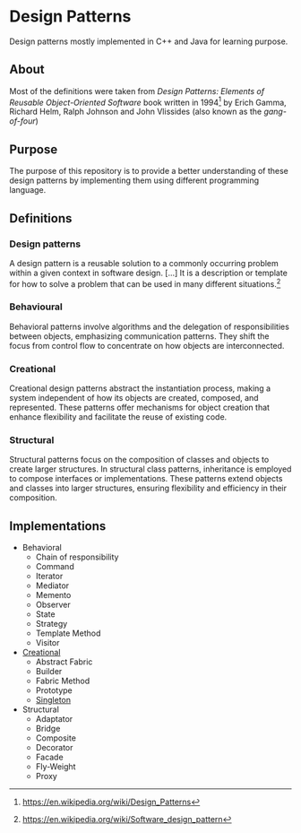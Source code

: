 # Design Patterns

Design patterns mostly implemented in C++ and Java for learning purpose.

## About

Most of the definitions were taken from *Design Patterns: Elements of Reusable Object-Oriented Software* book written in 1994[^ 1] by Erich Gamma, Richard Helm, Ralph Johnson and John Vlissides (also known as the *gang-of-four*) 

## Purpose

The purpose of this repository is to provide a better understanding of these design patterns by implementing them using different programming language.

## Definitions

### Design patterns

A design pattern is a reusable solution to a commonly occurring problem within a given context in software design. [...] It is a description or template for how to solve a problem that can be used in many different situations.[^2]

### Behavioural

Behavioral patterns involve algorithms and the delegation of  responsibilities between objects, emphasizing communication patterns.  They shift the focus from control flow to concentrate on how objects are interconnected.

### Creational

Creational design patterns abstract the instantiation process, making a system independent of how its objects are created, composed, and represented. These patterns offer mechanisms for object creation that enhance flexibility and facilitate the reuse of existing code.


### Structural

Structural patterns focus on the composition of classes and objects to  create larger structures. In structural class patterns, inheritance is  employed to compose interfaces or implementations. These patterns extend objects and classes into larger structures, ensuring flexibility and  efficiency in their composition.

## Implementations

- Behavioral
  - Chain of responsibility
  - Command
  - Iterator
  - Mediator
  - Memento
  - Observer
  - State
  - Strategy
  - Template Method
  - Visitor
- [Creational](Creational)
  - Abstract Fabric
  - Builder
  - Fabric Method
  - Prototype
  - [Singleton](Creational/Singleton)
- Structural
  - Adaptator
  - Bridge
  - Composite
  - Decorator
  - Facade
  - Fly-Weight
  - Proxy

[^1]: https://en.wikipedia.org/wiki/Design_Patterns
[^2]: https://en.wikipedia.org/wiki/Software_design_pattern

